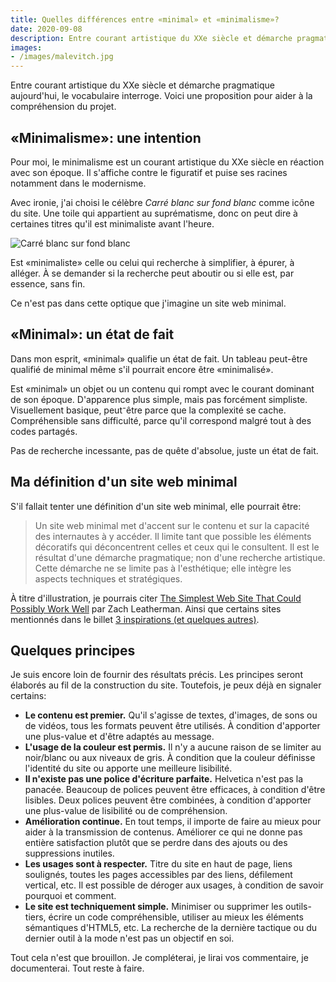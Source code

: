 ```yaml
---
title: Quelles différences entre «minimal» et «minimalisme»?
date: 2020-09-08
description: Entre courant artistique du XXe siècle et démarche pragmatique aujourd'hui, le vocabulaire interroge.
images:
- /images/malevitch.jpg
---
```


Entre courant artistique du XXe siècle et démarche pragmatique aujourd'hui, le vocabulaire interroge.
Voici une proposition pour aider à la compréhension du projet.

## «Minimalisme»: une intention

Pour moi, le minimalisme est un courant artistique du XXe siècle en réaction avec son époque.
Il s'affiche contre le figuratif et puise ses racines notamment dans le modernisme.

Avec ironie, j'ai choisi le célèbre *Carré blanc sur fond blanc* comme icône du site.
Une toile qui appartient au suprématisme, donc on peut dire à certaines titres qu'il est minimaliste avant l'heure.

![Carré blanc sur fond blanc](/images/malevitch.jpg "Le célèbre «Carré blanc sur fond blanc» de Kasimir Malevitch")

Est «minimaliste» celle ou celui qui recherche à simplifier, à épurer, à alléger.
À se demander si la recherche peut aboutir ou si elle est, par essence, sans fin.

Ce n'est pas dans cette optique que j'imagine un site web minimal.

## «Minimal»: un état de fait

Dans mon esprit, «minimal» qualifie un état de fait.
Un tableau peut-être qualifié de minimal même s'il pourrait encore être «minimalisé».

Est «minimal» un objet ou un contenu qui rompt avec le courant dominant de son époque.
D'apparence plus simple, mais pas forcément simpliste.
Visuellement basique, peut⁻être parce que la complexité se cache.
Compréhensible sans difficulté, parce qu'il correspond malgré tout à des codes partagés.

Pas de recherche incessante, pas de quête d'absolue, juste un état de fait.

## Ma définition d'un site web minimal

S'il fallait tenter une définition d'un site web minimal, elle pourrait être:

> Un site web minimal met d'accent sur le contenu et sur la capacité des internautes à y accéder.
> Il limite tant que possible les éléments décoratifs qui déconcentrent celles et ceux qui le consultent.
> Il est le résultat d'une démarche pragmatique; non d'une recherche artistique.
> Cette démarche ne se limite pas à l'esthétique; elle intègre les aspects techniques et stratégiques.

À titre d'illustration, je pourrais citer [The Simplest Web Site That Could Possibly Work Well](https://www.zachleat.com/web/that-could-possibly-work/) par Zach Leatherman.
Ainsi que certains sites mentionnés dans le billet [3 inspirations (et quelques autres)](../3-inspirations/).

## Quelques principes

Je suis encore loin de fournir des résultats précis.
Les principes seront élaborés au fil de la construction du site.
Toutefois, je peux déjà en signaler certains:

- **Le contenu est premier.**
  Qu'il s'agisse de textes, d'images, de sons ou de vidéos, tous les formats peuvent être utilisés.
  À condition d'apporter une plus-value et d'être adaptés au message.
- **L'usage de la couleur est permis.**
  Il n'y a aucune raison de se limiter au noir/blanc ou aux niveaux de gris.
  À condition que la couleur définisse l'identité du site ou apporte une meilleure lisibilité.
- **Il n'existe pas une police d'écriture parfaite.**
  Helvetica n'est pas la panacée.
  Beaucoup de polices peuvent être efficaces, à condition d'être lisibles.
  Deux polices peuvent être combinées, à condition d'apporter une plus-value de lisibilité ou de compréhension.
- **Amélioration continue.**
  En tout temps, il importe de faire au mieux pour aider à la transmission de contenus.
  Améliorer ce qui ne donne pas entière satisfaction plutôt que se perdre dans des ajouts ou des suppressions inutiles.
- **Les usages sont à respecter.**
  Titre du site en haut de page, liens soulignés, toutes les pages accessibles par des liens, défilement vertical, etc.
  Il est possible de déroger aux usages, à condition de savoir pourquoi et comment.
- **Le site est techniquement simple.**
  Minimiser ou supprimer les outils-tiers, écrire un code compréhensible, utiliser au mieux les éléments sémantiques d'HTML5, etc.
  La recherche de la dernière tactique ou du dernier outil à la mode n'est pas un objectif en soi.

Tout cela n'est que brouillon.
Je compléterai, je lirai vos commentaire, je documenterai.
Tout reste à faire.